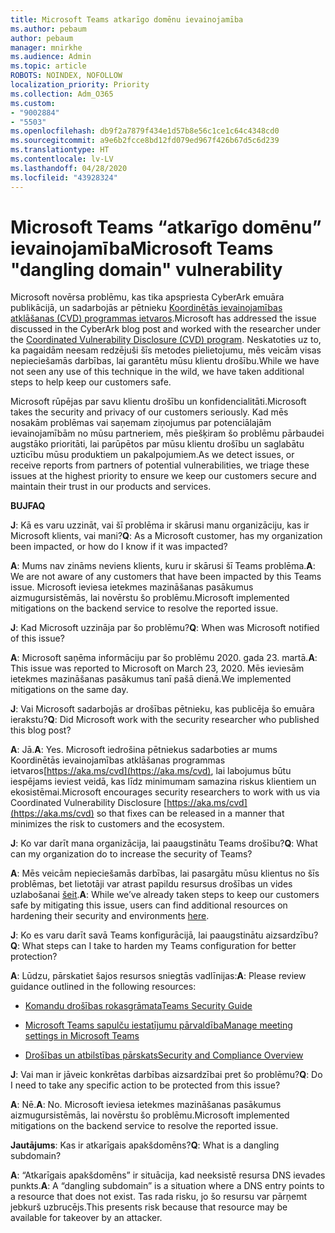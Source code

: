 ```yaml
---
title: Microsoft Teams atkarīgo domēnu ievainojamība
ms.author: pebaum
author: pebaum
manager: mnirkhe
ms.audience: Admin
ms.topic: article
ROBOTS: NOINDEX, NOFOLLOW
localization_priority: Priority
ms.collection: Adm_O365
ms.custom:
- "9002884"
- "5503"
ms.openlocfilehash: db9f2a7879f434e1d57b8e56c1ce1c64c4348cd0
ms.sourcegitcommit: a9e6b2fcce8bd12fd079ed967f426b67d5c6d239
ms.translationtype: HT
ms.contentlocale: lv-LV
ms.lasthandoff: 04/28/2020
ms.locfileid: "43928324"
---
```

# <a name="microsoft-teams-dangling-domain-vulnerability"></a><span data-ttu-id="04ffa-102">Microsoft Teams “atkarīgo domēnu” ievainojamība</span><span class="sxs-lookup"><span data-stu-id="04ffa-102">Microsoft Teams "dangling domain" vulnerability</span></span>

<span data-ttu-id="04ffa-103">Microsoft novērsa problēmu, kas tika apspriesta CyberArk emuāra publikācijā, un sadarbojās ar pētnieku [Koordinētās ievainojamības atklāšanas (CVD) programmas ietvaros](https://aka.ms/cvd).</span><span class="sxs-lookup"><span data-stu-id="04ffa-103">Microsoft has addressed the issue discussed in the CyberArk blog post and worked with the researcher under the [Coordinated Vulnerability Disclosure (CVD) program](https://aka.ms/cvd).</span></span> <span data-ttu-id="04ffa-104">Neskatoties uz to, ka pagaidām neesam redzējuši šīs metodes pielietojumu, mēs veicām visas nepieciešamās darbības, lai garantētu mūsu klientu drošību.</span><span class="sxs-lookup"><span data-stu-id="04ffa-104">While we have not seen any use of this technique in the wild, we have taken additional steps to help keep our customers safe.</span></span>

<span data-ttu-id="04ffa-105">Microsoft rūpējas par savu klientu drošību un konfidencialitāti.</span><span class="sxs-lookup"><span data-stu-id="04ffa-105">Microsoft takes the security and privacy of our customers seriously.</span></span> <span data-ttu-id="04ffa-106">Kad mēs nosakām problēmas vai saņemam ziņojumus par potenciālajām ievainojamībām no mūsu partneriem, mēs piešķiram šo problēmu pārbaudei augstāko prioritāti, lai parūpētos par mūsu klientu drošību un saglabātu uzticību mūsu produktiem un pakalpojumiem.</span><span class="sxs-lookup"><span data-stu-id="04ffa-106">As we detect issues, or receive reports from partners of potential vulnerabilities, we triage these issues at the highest priority to ensure we keep our customers secure and maintain their trust in our products and services.</span></span>

<span data-ttu-id="04ffa-107">**BUJ**</span><span class="sxs-lookup"><span data-stu-id="04ffa-107">**FAQ**</span></span>

<span data-ttu-id="04ffa-108">**J**: Kā es varu uzzināt, vai šī problēma ir skārusi manu organizāciju, kas ir Microsoft klients, vai mani?</span><span class="sxs-lookup"><span data-stu-id="04ffa-108">**Q**: As a Microsoft customer, has my organization been impacted, or how do I know if it was impacted?</span></span>

<span data-ttu-id="04ffa-109">**A**: Mums nav zināms neviens klients, kuru ir skārusi šī Teams problēma.</span><span class="sxs-lookup"><span data-stu-id="04ffa-109">**A**: We are not aware of any customers that have been impacted by this Teams issue.</span></span> <span data-ttu-id="04ffa-110">Microsoft ieviesa ietekmes mazināšanas pasākumus aizmugursistēmās, lai novērstu šo problēmu.</span><span class="sxs-lookup"><span data-stu-id="04ffa-110">Microsoft implemented mitigations on the backend service to resolve the reported issue.</span></span>

<span data-ttu-id="04ffa-111">**J**: Kad Microsoft uzzināja par šo problēmu?</span><span class="sxs-lookup"><span data-stu-id="04ffa-111">**Q**: When was Microsoft notified of this issue?</span></span>

<span data-ttu-id="04ffa-112">**A**: Microsoft saņēma informāciju par šo problēmu 2020. gada 23. martā.</span><span class="sxs-lookup"><span data-stu-id="04ffa-112">**A**: This issue was reported to Microsoft on March 23, 2020.</span></span> <span data-ttu-id="04ffa-113">Mēs ieviesām ietekmes mazināšanas pasākumus tanī pašā dienā.</span><span class="sxs-lookup"><span data-stu-id="04ffa-113">We implemented mitigations on the same day.</span></span>

<span data-ttu-id="04ffa-114">**J**: Vai Microsoft sadarbojās ar drošības pētnieku, kas publicēja šo emuāra ierakstu?</span><span class="sxs-lookup"><span data-stu-id="04ffa-114">**Q**: Did Microsoft work with the security researcher who published this blog post?</span></span>

<span data-ttu-id="04ffa-115">**A**: Jā.</span><span class="sxs-lookup"><span data-stu-id="04ffa-115">**A**: Yes.</span></span> <span data-ttu-id="04ffa-116">Microsoft iedrošina pētniekus sadarboties ar mums Koordinētās ievainojamības atklāšanas programmas ietvaros[https://aka.ms/cvd](https://aka.ms/cvd), lai labojumus būtu iespējams ieviest veidā, kas līdz minimumam samazina riskus klientiem un ekosistēmai.</span><span class="sxs-lookup"><span data-stu-id="04ffa-116">Microsoft encourages security researchers to work with us via Coordinated Vulnerability Disclosure [https://aka.ms/cvd](https://aka.ms/cvd) so that fixes can be released in a manner that minimizes the risk to customers and the ecosystem.</span></span>  

<span data-ttu-id="04ffa-117">**J**: Ko var darīt mana organizācija, lai paaugstinātu Teams drošību?</span><span class="sxs-lookup"><span data-stu-id="04ffa-117">**Q**: What can my organization do to increase the security of Teams?</span></span>  

<span data-ttu-id="04ffa-118">**A**: Mēs veicām nepieciešamās darbības, lai pasargātu mūsu klientus no šīs problēmas, bet lietotāji var atrast papildu resursus drošības un vides uzlabošanai [šeit](https://www.microsoft.com/microsoft-365/blog/2020/04/06/it-professionals-privacy-security-microsoft-teams/).</span><span class="sxs-lookup"><span data-stu-id="04ffa-118">**A**: While we’ve already taken steps to keep our customers safe by mitigating this issue, users can find additional resources on hardening their security and environments [here](https://www.microsoft.com/microsoft-365/blog/2020/04/06/it-professionals-privacy-security-microsoft-teams/).</span></span>  

<span data-ttu-id="04ffa-119">**J**: Ko es varu darīt savā Teams konfigurācijā, lai paaugstinātu aizsardzību?</span><span class="sxs-lookup"><span data-stu-id="04ffa-119">**Q**: What steps can I take to harden my Teams configuration for better protection?</span></span>

<span data-ttu-id="04ffa-120">**A**: Lūdzu, pārskatiet šajos resursos sniegtās vadlīnijas:</span><span class="sxs-lookup"><span data-stu-id="04ffa-120">**A**: Please review guidance outlined in the following resources:</span></span> 

- [<span data-ttu-id="04ffa-121">Komandu drošības rokasgrāmata</span><span class="sxs-lookup"><span data-stu-id="04ffa-121">Teams Security Guide</span></span>](https://docs.microsoft.com/microsoftteams/teams-security-guide)

- [<span data-ttu-id="04ffa-122">Microsoft Teams sapulču iestatījumu pārvaldība</span><span class="sxs-lookup"><span data-stu-id="04ffa-122">Manage meeting settings in Microsoft Teams</span></span>](https://docs.microsoft.com/microsoftteams/meeting-settings-in-teams)

- [<span data-ttu-id="04ffa-123">Drošības un atbilstības pārskats</span><span class="sxs-lookup"><span data-stu-id="04ffa-123">Security and Compliance Overview</span></span>](https://docs.microsoft.com/microsoftteams/security-compliance-overview)

<span data-ttu-id="04ffa-124">**J**: Vai man ir jāveic konkrētas darbības aizsardzībai pret šo problēmu?</span><span class="sxs-lookup"><span data-stu-id="04ffa-124">**Q**: Do I need to take any specific action to be protected from this issue?</span></span>

<span data-ttu-id="04ffa-125">**A**: Nē.</span><span class="sxs-lookup"><span data-stu-id="04ffa-125">**A**: No.</span></span> <span data-ttu-id="04ffa-126">Microsoft ieviesa ietekmes mazināšanas pasākumus aizmugursistēmās, lai novērstu šo problēmu.</span><span class="sxs-lookup"><span data-stu-id="04ffa-126">Microsoft implemented mitigations on the backend service to resolve the reported issue.</span></span>

<span data-ttu-id="04ffa-127">**Jautājums**: Kas ir atkarīgais apakšdomēns?</span><span class="sxs-lookup"><span data-stu-id="04ffa-127">**Q**: What is a dangling subdomain?</span></span>

<span data-ttu-id="04ffa-128">**A**:  “Atkarīgais apakšdomēns” ir situācija, kad neeksistē resursa DNS ievades punkts.</span><span class="sxs-lookup"><span data-stu-id="04ffa-128">**A**:  A “dangling subdomain” is a situation where a DNS entry points to a resource that does not exist.</span></span>  <span data-ttu-id="04ffa-129">Tas rada risku, jo šo resursu var pārņemt jebkurš uzbrucējs.</span><span class="sxs-lookup"><span data-stu-id="04ffa-129">This presents risk because that resource may be available for takeover by an attacker.</span></span>

